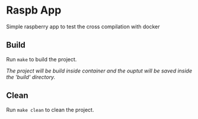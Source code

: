 # Raspb App

Simple raspberry app to test the cross compilation with docker

## Build

Run `make` to build the project.

*The project will be build inside container and the ouptut will be saved inside the 'build' directory.*

## Clean

Run `make clean` to clean the project.